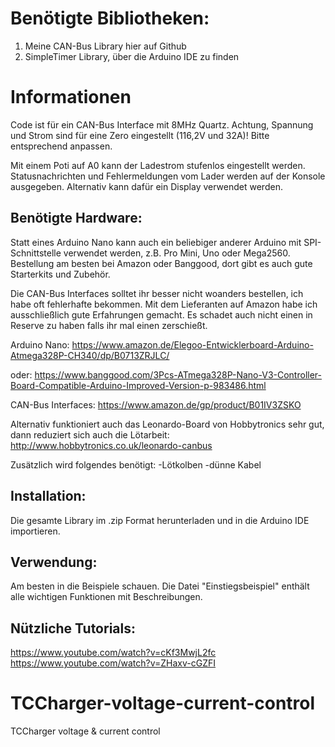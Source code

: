 # Benötigte Bibliotheken:

1. Meine CAN-Bus Library hier auf Github
2. SimpleTimer Library, über die Arduino IDE zu finden

# Informationen

Code ist für ein CAN-Bus Interface mit 8MHz Quartz. Achtung, Spannung und Strom sind für eine Zero eingestellt (116,2V und 32A)! Bitte entsprechend anpassen.

Mit einem Poti auf A0 kann der Ladestrom stufenlos eingestellt werden. Statusnachrichten und Fehlermeldungen vom Lader werden auf der Konsole ausgegeben. Alternativ kann dafür ein Display verwendet werden.

## Benötigte Hardware:

Statt eines Arduino Nano kann auch ein beliebiger anderer Arduino mit SPI-Schnittstelle verwendet werden, z.B. Pro Mini, Uno oder Mega2560. Bestellung am besten bei Amazon oder Banggood, dort gibt es auch gute Starterkits und Zubehör. 

Die CAN-Bus Interfaces solltet ihr besser nicht woanders bestellen, ich habe oft fehlerhafte bekommen. Mit dem Lieferanten auf Amazon habe ich ausschließlich gute Erfahrungen gemacht. Es schadet auch nicht einen in Reserve zu haben falls ihr mal einen zerschießt.

Arduino Nano:
https://www.amazon.de/Elegoo-Entwicklerboard-Arduino-Atmega328P-CH340/dp/B0713ZRJLC/

oder:
https://www.banggood.com/3Pcs-ATmega328P-Nano-V3-Controller-Board-Compatible-Arduino-Improved-Version-p-983486.html

CAN-Bus Interfaces:
https://www.amazon.de/gp/product/B01IV3ZSKO

Alternativ funktioniert auch das Leonardo-Board von Hobbytronics sehr gut, dann reduziert sich auch die Lötarbeit:
http://www.hobbytronics.co.uk/leonardo-canbus

Zusätzlich wird folgendes benötigt:
-Lötkolben
-dünne Kabel

## Installation:

Die gesamte Library im .zip Format herunterladen und in die Arduino IDE importieren.

## Verwendung:

Am besten in die Beispiele schauen. Die Datei "Einstiegsbeispiel" enthält alle wichtigen Funktionen mit Beschreibungen.

## Nützliche Tutorials:

https://www.youtube.com/watch?v=cKf3MwjL2fc
https://www.youtube.com/watch?v=ZHaxv-cGZFI

# TCCharger-voltage-current-control

TCCharger voltage & current control
